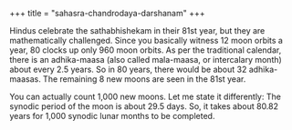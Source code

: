 +++
title = "sahasra-chandrodaya-darshanam"
+++

Hindus celebrate the sathabhishekam in their 81st year, but they are mathematically challenged. Since you basically witness 12 moon orbits a year, 80 clocks up only 960 moon orbits. As per the traditional calendar, there is an adhika-maasa (also called mala-maasa, or intercalary month) about every 2.5 years. So in 80 years, there would be about 32 adhika-maasas. The remaining 8 new moons are seen in the 81st year.

You can actually count 1,000 new moons. Let me state it differently: The synodic period of the moon is about 29.5 days. So, it takes about 80.82 years for 1,000 synodic lunar months to be completed.
